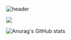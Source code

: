 ![header](https://capsule-render.vercel.app/api?type=wave&height=300&color=2560da&text=kimdonghyun81222&section=header&reversal=false&fontColor=FFFFFF&animation=fadeIn&descSize=0&desc=ggm)


<a href="matilto:khasuper8122@gmail.com" target="_blank"><img src="https://img.shields.io/badge/Email-EA4335?style=flat-square&logo=gmail&logoColor=FFFFFF"/></a>







![Anurag's GitHub stats](https://github-readme-stats.vercel.app/api?username=kimdonghyun81222&show_icons=true&theme=shadow_blue)
